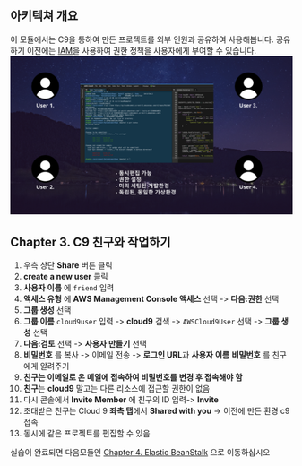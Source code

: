 ## 아키텍쳐 개요
이 모듈에서는 C9을 통하여 만든 프로젝트를 외부 인원과 공유하여 사용해봅니다. 
공유하기 이전에는 [IAM](http://docs.aws.amazon.com/ko_kr/IAM/latest/UserGuide/introduction.html)을 사용하여 권한 정책을 사용자에게 부여할 수 있습니다.
![c9withfriend](./../images/c9withfriend.png)

## Chapter 3. C9 친구와 작업하기
1. 우측 상단 **Share** 버튼 클릭
1. **create a new user** 클릭
1. **사용자 이름** 에 `friend` 입력
1. **액세스 유형** 에 **AWS Management Console 액세스** 선택 -> **다음:권한** 선택
1. **그룹 생성** 선택
1. **그룹 이름** `cloud9user` 입력 -> **cloud9** 검색 -> `AWSCloud9User` 선택 -> **그룹 생성** 선택
1. **다음:검토** 선택 -> **사용자 만들기** 선택
1. **비밀번호** 를 복사 -> 이메일 전송 -> **로그인 URL**과 **사용자 이름** **비밀번호** 를 친구에게 알려주기
1. **친구는 이메일로 온 메일에 접속하여 비밀번호를 변경 후 접속해야 함**
1. **친구**는 **cloud9** 말고는 다른 리소스에 접근할 권한이 없음
1. 다시 콘솔에서 **Invite Member** 에 친구의 ID 입력-> **Invite**
1. 초대받은 친구는 Cloud 9 **좌측 탭**에서 **Shared with you** -> 이전에 만든 환경 c9 접속
1. 동시에 같은 프로젝트를 편집할 수 있음

실습이 완료되면 다음모듈인 [Chapter 4. Elastic BeanStalk](../4_eb) 으로 이동하십시오